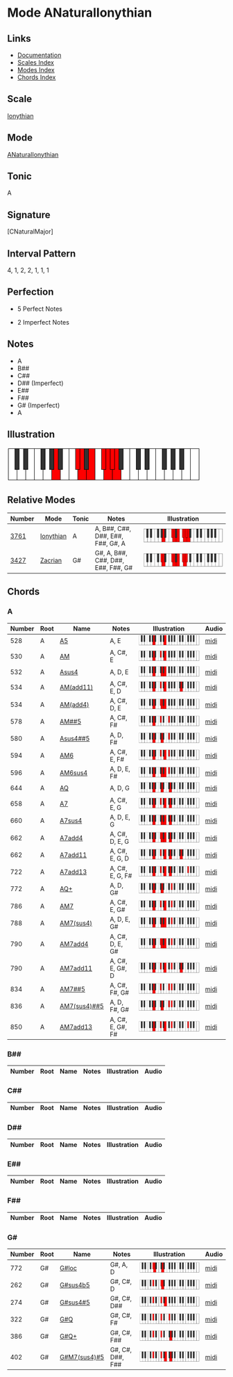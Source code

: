 # Mode ANaturalIonythian

## Links

- [Documentation](index.md)
- [Scales Index](Scales.md)
- [Modes Index](Modes.md)
- [Chords Index](Chords.md)

## Scale

[Ionythian](ScaleIonythian.md)

## Mode

[ANaturalIonythian](ModeANaturalIonythian.md)

## Tonic

A

## Signature

[CNaturalMajor]

## Interval Pattern

4, 1, 2, 2, 1, 1, 1

## Perfection

 - 5 Perfect Notes

 - 2 Imperfect Notes

## Notes

- A
- B##
- C##
- D## (Imperfect)
- E##
- F##
- G# (Imperfect)
- A

## Illustration

![ANaturalIonythian](ModeANaturalIonythian.png)

## Relative Modes

| Number | Mode | Tonic | Notes | Illustration |
|--------|------|-------|-------|--------------|
| [3761](https://ianring.com/musictheory/scales/3761) | [Ionythian](ModeIonythian.md) | A | A, B##, C##, D##, E##, F##, G#, A | ![ANaturalIonythian](ModeANaturalIonythian.png) |
| [3427](https://ianring.com/musictheory/scales/3427) | [Zacrian](ModeZacrian.md) | G# | G#, A, B##, C##, D##, E##, F##, G# | ![GSharpZacrian](ModeGSharpZacrian.png) |

## Chords

### A

| Number | Root | Name | Notes | Illustration | Audio |
|--------|------|------|-------|--------------|-------|
| 528 | A | [A5](ChordANaturalPowerChord.md) | A, E | ![A5](ChordANaturalPowerChordRootPosition.png) | [midi](ChordANaturalPowerChordRootPosition.mid) |
| 530 | A | [AM](ChordANaturalMajor.md) | A, C#, E | ![AM](ChordANaturalMajorRootPosition.png) | [midi](ChordANaturalMajorRootPosition.mid) |
| 532 | A | [Asus4](ChordANaturalSuspendedFourth.md) | A, D, E | ![Asus4](ChordANaturalSuspendedFourthRootPosition.png) | [midi](ChordANaturalSuspendedFourthRootPosition.mid) |
| 534 | A | [AM(add11)](ChordANaturalMajorAddEleventh.md) | A, C#, E, D | ![AM(add11)](ChordANaturalMajorAddEleventhRootPosition.png) | [midi](ChordANaturalMajorAddEleventhRootPosition.mid) |
| 534 | A | [AM(add4)](ChordANaturalMajorAddFourth.md) | A, C#, D, E | ![AM(add4)](ChordANaturalMajorAddFourthRootPosition.png) | [midi](ChordANaturalMajorAddFourthRootPosition.mid) |
| 578 | A | [AM##5](ChordANaturalMajorDoubleSharpFifth.md) | A, C#, F# | ![AM##5](ChordANaturalMajorDoubleSharpFifthRootPosition.png) | [midi](ChordANaturalMajorDoubleSharpFifthRootPosition.mid) |
| 580 | A | [Asus4##5](ChordANaturalSuspendedFourthDoubleSharpFifth.md) | A, D, F# | ![Asus4##5](ChordANaturalSuspendedFourthDoubleSharpFifthRootPosition.png) | [midi](ChordANaturalSuspendedFourthDoubleSharpFifthRootPosition.mid) |
| 594 | A | [AM6](ChordANaturalMajorSixth.md) | A, C#, E, F# | ![AM6](ChordANaturalMajorSixthRootPosition.png) | [midi](ChordANaturalMajorSixthRootPosition.mid) |
| 596 | A | [AM6sus4](ChordANaturalMajorSixthSuspendedFourth.md) | A, D, E, F# | ![AM6sus4](ChordANaturalMajorSixthSuspendedFourthRootPosition.png) | [midi](ChordANaturalMajorSixthSuspendedFourthRootPosition.mid) |
| 644 | A | [AQ](ChordANaturalQuartal.md) | A, D, G | ![AQ](ChordANaturalQuartalRootPosition.png) | [midi](ChordANaturalQuartalRootPosition.mid) |
| 658 | A | [A7](ChordANaturalDominantSeventh.md) | A, C#, E, G | ![A7](ChordANaturalDominantSeventhRootPosition.png) | [midi](ChordANaturalDominantSeventhRootPosition.mid) |
| 660 | A | [A7sus4](ChordANaturalDominantSeventhSuspendedFourth.md) | A, D, E, G | ![A7sus4](ChordANaturalDominantSeventhSuspendedFourthRootPosition.png) | [midi](ChordANaturalDominantSeventhSuspendedFourthRootPosition.mid) |
| 662 | A | [A7add4](ChordANaturalDominantSeventhAddFourth.md) | A, C#, D, E, G | ![A7add4](ChordANaturalDominantSeventhAddFourthRootPosition.png) | [midi](ChordANaturalDominantSeventhAddFourthRootPosition.mid) |
| 662 | A | [A7add11](ChordANaturalDominantSeventhAddEleventh.md) | A, C#, E, G, D | ![A7add11](ChordANaturalDominantSeventhAddEleventhRootPosition.png) | [midi](ChordANaturalDominantSeventhAddEleventhRootPosition.mid) |
| 722 | A | [A7add13](ChordANaturalDominantSeventhAddThirteenth.md) | A, C#, E, G, F# | ![A7add13](ChordANaturalDominantSeventhAddThirteenthRootPosition.png) | [midi](ChordANaturalDominantSeventhAddThirteenthRootPosition.mid) |
| 772 | A | [AQ+](ChordANaturalQuartalAugmented.md) | A, D, G# | ![AQ+](ChordANaturalQuartalAugmentedRootPosition.png) | [midi](ChordANaturalQuartalAugmentedRootPosition.mid) |
| 786 | A | [AM7](ChordANaturalMajorSeventh.md) | A, C#, E, G# | ![AM7](ChordANaturalMajorSeventhRootPosition.png) | [midi](ChordANaturalMajorSeventhRootPosition.mid) |
| 788 | A | [AM7(sus4)](ChordANaturalMajorSeventhSuspendedFourth.md) | A, D, E, G# | ![AM7(sus4)](ChordANaturalMajorSeventhSuspendedFourthRootPosition.png) | [midi](ChordANaturalMajorSeventhSuspendedFourthRootPosition.mid) |
| 790 | A | [AM7add4](ChordANaturalMajorSeventhAddFourth.md) | A, C#, D, E, G# | ![AM7add4](ChordANaturalMajorSeventhAddFourthRootPosition.png) | [midi](ChordANaturalMajorSeventhAddFourthRootPosition.mid) |
| 790 | A | [AM7add11](ChordANaturalMajorSeventhAddEleventh.md) | A, C#, E, G#, D | ![AM7add11](ChordANaturalMajorSeventhAddEleventhRootPosition.png) | [midi](ChordANaturalMajorSeventhAddEleventhRootPosition.mid) |
| 834 | A | [AM7##5](ChordANaturalMajorSeventhDoubleSharpFifth.md) | A, C#, F#, G# | ![AM7##5](ChordANaturalMajorSeventhDoubleSharpFifthRootPosition.png) | [midi](ChordANaturalMajorSeventhDoubleSharpFifthRootPosition.mid) |
| 836 | A | [AM7(sus4)##5](ChordANaturalMajorSeventhSuspendedFourthDoubleSharpFifth.md) | A, D, F#, G# | ![AM7(sus4)##5](ChordANaturalMajorSeventhSuspendedFourthDoubleSharpFifthRootPosition.png) | [midi](ChordANaturalMajorSeventhSuspendedFourthDoubleSharpFifthRootPosition.mid) |
| 850 | A | [AM7add13](ChordANaturalMajorSeventhAddThirteenth.md) | A, C#, E, G#, F# | ![AM7add13](ChordANaturalMajorSeventhAddThirteenthRootPosition.png) | [midi](ChordANaturalMajorSeventhAddThirteenthRootPosition.mid) |

### B##

| Number | Root | Name | Notes | Illustration | Audio |
|--------|------|------|-------|--------------|-------|

### C##

| Number | Root | Name | Notes | Illustration | Audio |
|--------|------|------|-------|--------------|-------|

### D##

| Number | Root | Name | Notes | Illustration | Audio |
|--------|------|------|-------|--------------|-------|

### E##

| Number | Root | Name | Notes | Illustration | Audio |
|--------|------|------|-------|--------------|-------|

### F##

| Number | Root | Name | Notes | Illustration | Audio |
|--------|------|------|-------|--------------|-------|

### G#

| Number | Root | Name | Notes | Illustration | Audio |
|--------|------|------|-------|--------------|-------|
| 772 | G# | [G#loc](ChordGSharpLocrian.md) | G#, A, D | ![G#loc](ChordGSharpLocrianRootPosition.png) | [midi](ChordGSharpLocrianRootPosition.mid) |
| 262 | G# | [G#sus4b5](ChordGSharpSuspendedFourthFlatFifth.md) | G#, C#, D | ![G#sus4b5](ChordGSharpSuspendedFourthFlatFifthRootPosition.png) | [midi](ChordGSharpSuspendedFourthFlatFifthRootPosition.mid) |
| 274 | G# | [G#sus4#5](ChordGSharpSuspendedFourthSharpFifth.md) | G#, C#, D## | ![G#sus4#5](ChordGSharpSuspendedFourthSharpFifthRootPosition.png) | [midi](ChordGSharpSuspendedFourthSharpFifthRootPosition.mid) |
| 322 | G# | [G#Q](ChordGSharpQuartal.md) | G#, C#, F# | ![G#Q](ChordGSharpQuartalRootPosition.png) | [midi](ChordGSharpQuartalRootPosition.mid) |
| 386 | G# | [G#Q+](ChordGSharpQuartalAugmented.md) | G#, C#, F## | ![G#Q+](ChordGSharpQuartalAugmentedRootPosition.png) | [midi](ChordGSharpQuartalAugmentedRootPosition.mid) |
| 402 | G# | [G#M7(sus4)#5](ChordGSharpMajorSeventhSuspendedFourthSharpFifth.md) | G#, C#, D##, F## | ![G#M7(sus4)#5](ChordGSharpMajorSeventhSuspendedFourthSharpFifthRootPosition.png) | [midi](ChordGSharpMajorSeventhSuspendedFourthSharpFifthRootPosition.mid) |


